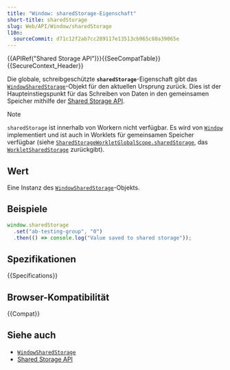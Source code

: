 ```yaml
---
title: "Window: sharedStorage-Eigenschaft"
short-title: sharedStorage
slug: Web/API/Window/sharedStorage
l10n:
  sourceCommit: d71c12f2ab7cc289117e13513cb965c88a39065e
---
```


{{APIRef("Shared Storage API")}}{{SeeCompatTable}}{{SecureContext_Header}}

Die globale, schreibgeschützte **`sharedStorage`**-Eigenschaft gibt das [`WindowSharedStorage`](/de/docs/Web/API/WindowSharedStorage)-Objekt für den aktuellen Ursprung zurück. Dies ist der Haupteinstiegspunkt für das Schreiben von Daten in den gemeinsamen Speicher mithilfe der [Shared Storage API](/de/docs/Web/API/Shared_Storage_API).

> [!NOTE]
> `sharedStorage` ist innerhalb von Workern nicht verfügbar. Es wird von [`Window`](/de/docs/Web/API/Window) implementiert und ist auch in Worklets für gemeinsamen Speicher verfügbar (siehe [`SharedStorageWorkletGlobalScope.sharedStorage`](/de/docs/Web/API/SharedStorageWorkletGlobalScope/sharedStorage), das [`WorkletSharedStorage`](/de/docs/Web/API/WorkletSharedStorage) zurückgibt).

## Wert

Eine Instanz des [`WindowSharedStorage`](/de/docs/Web/API/WindowSharedStorage)-Objekts.

## Beispiele

```js
window.sharedStorage
  .set("ab-testing-group", "0")
  .then(() => console.log("Value saved to shared storage"));
```

## Spezifikationen

{{Specifications}}

## Browser-Kompatibilität

{{Compat}}

## Siehe auch

- [`WindowSharedStorage`](/de/docs/Web/API/WindowSharedStorage)
- [Shared Storage API](/de/docs/Web/API/Shared_Storage_API)
